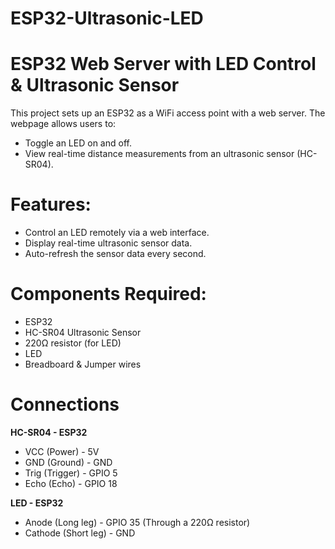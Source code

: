 # ESP32-Ultrasonic-LED

# ESP32 Web Server with LED Control & Ultrasonic Sensor
This project sets up an ESP32 as a WiFi access point with a web server. The webpage allows users to:

- Toggle an LED on and off.
- View real-time distance measurements from an ultrasonic sensor (HC-SR04).

# Features:
- Control an LED remotely via a web interface.
- Display real-time ultrasonic sensor data.
- Auto-refresh the sensor data every second.

# Components Required:
- ESP32
- HC-SR04 Ultrasonic Sensor
- 220Ω resistor (for LED)
- LED
- Breadboard & Jumper wires

# Connections
<b>HC-SR04 - ESP32</b>
- VCC (Power)	- 5V
- GND (Ground) - GND
- Trig (Trigger) - GPIO 5
- Echo (Echo) - GPIO 18

<b> LED -	ESP32 </b>
- Anode (Long leg) - GPIO 35 (Through a 220Ω resistor)
- Cathode (Short leg)	- GND
